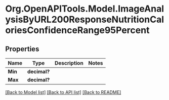 # Org.OpenAPITools.Model.ImageAnalysisByURL200ResponseNutritionCaloriesConfidenceRange95Percent

## Properties

Name | Type | Description | Notes
------------ | ------------- | ------------- | -------------
**Min** | **decimal?** |  | 
**Max** | **decimal?** |  | 

[[Back to Model list]](../README.md#documentation-for-models) [[Back to API list]](../README.md#documentation-for-api-endpoints) [[Back to README]](../README.md)

